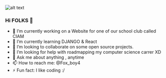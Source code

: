 ![alt text](https://t3.ftcdn.net/jpg/03/55/96/10/360_F_355961032_sdUQt6ncjxVOYPBya7ztOo4UrZdCLal4.jpg)


### Hi FOLKS 👋


- 🔭 I’m currently working on a Website for one of our school club called CIAM 
- 🌱 I’m currently learning DJANGO & React
- 👯 I’m looking to collaborate on some open source projects. 
- 🤔 I’m looking for help with roadmapping my computer science carrer XD
- 💬 Ask me about anything , anytime
- 📫 How to reach me: @Fox_boy4
- ⚡ Fun fact: I like coding :/

